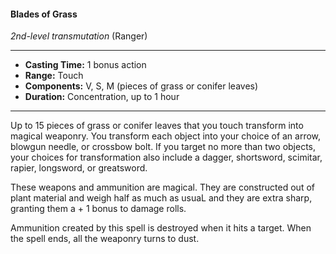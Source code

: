 #### Blades of Grass
*2nd-level transmutation* (Ranger)
___
- **Casting Time:** 1 bonus action
- **Range:** Touch
- **Components:** V, S, M (pieces of grass or conifer leaves)
- **Duration:** Concentration, up to 1 hour
---
Up to 15 pieces of grass or conifer leaves that you touch transform into magical weaponry. You transform each object into your choice of an arrow, blowgun needle, or crossbow bolt. If you target no more than two objects, your choices for transformation also include a dagger, shortsword, scimitar, rapier, longsword, or greatsword. 

These weapons and ammunition are magical. They are constructed out of plant material and weigh half as much as usuaL and they are extra sharp, granting them a + 1 bonus to damage rolls.

Ammunition created by this spell is destroyed when it hits a target. When the spell ends, all the weaponry turns to dust.
